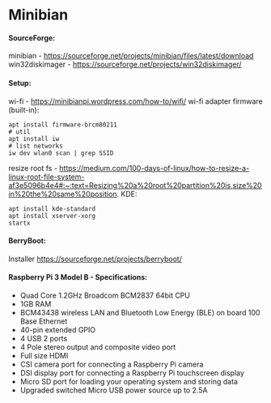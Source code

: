 # Minibian

#### SourceForge:
minibian - https://sourceforge.net/projects/minibian/files/latest/download
win32diskimager - https://sourceforge.net/projects/win32diskimager/

#### Setup:
wi-fi - https://minibianpi.wordpress.com/how-to/wifi/
wi-fi adapter firmware (built-in):
```
apt install firmware-brcm80211
# util
apt install iw
# list networks
iw dev wlan0 scan | grep SSID
```
resize root fs - https://medium.com/100-days-of-linux/how-to-resize-a-linux-root-file-system-af3e5096b4e4#:~:text=Resizing%20a%20root%20partition%20is,size%20in%20the%20same%20position.
KDE:
```
apt install kde-standard
apt install xserver-xorg
startx
```

#### BerryBoot:
Installer https://sourceforge.net/projects/berryboot/

#### Raspberry Pi 3 Model B - Specifications:
- Quad Core 1.2GHz Broadcom BCM2837 64bit CPU
- 1GB RAM
- BCM43438 wireless LAN and Bluetooth Low Energy (BLE) on board
100 Base Ethernet
- 40-pin extended GPIO
- 4 USB 2 ports
- 4 Pole stereo output and composite video port
- Full size HDMI
- CSI camera port for connecting a Raspberry Pi camera
- DSI display port for connecting a Raspberry Pi touchscreen display
- Micro SD port for loading your operating system and storing data
- Upgraded switched Micro USB power source up to 2.5A

